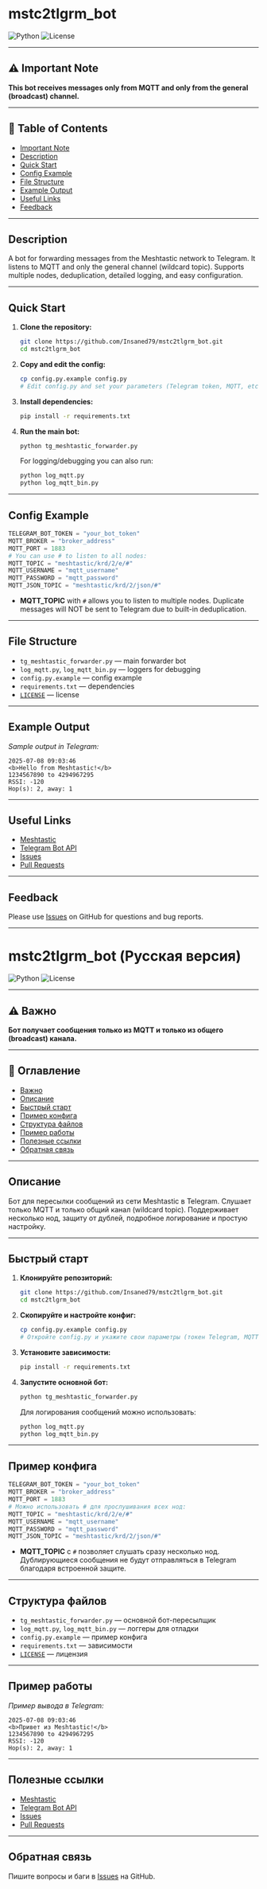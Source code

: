 # mstc2tlgrm_bot

![Python](https://img.shields.io/badge/python-3.8%2B-blue)
![License](https://img.shields.io/github/license/Insaned79/mstc2tlgrm_bot)

---

## ⚠️ Important Note
**This bot receives messages only from MQTT and only from the general (broadcast) channel.**

---

## 📑 Table of Contents
- [Important Note](#️-important-note)
- [Description](#description)
- [Quick Start](#quick-start)
- [Config Example](#config-example)
- [File Structure](#file-structure)
- [Example Output](#example-output)
- [Useful Links](#useful-links)
- [Feedback](#feedback)

---

## Description
A bot for forwarding messages from the Meshtastic network to Telegram. It listens to MQTT and only the general channel (wildcard topic). Supports multiple nodes, deduplication, detailed logging, and easy configuration.

---

## Quick Start
1. **Clone the repository:**
   ```bash
   git clone https://github.com/Insaned79/mstc2tlgrm_bot.git
   cd mstc2tlgrm_bot
   ```
2. **Copy and edit the config:**
   ```bash
   cp config.py.example config.py
   # Edit config.py and set your parameters (Telegram token, MQTT, etc.)
   ```
3. **Install dependencies:**
   ```bash
   pip install -r requirements.txt
   ```
4. **Run the main bot:**
   ```bash
   python tg_meshtastic_forwarder.py
   ```
   For logging/debugging you can also run:
   ```bash
   python log_mqtt.py
   python log_mqtt_bin.py
   ```

---

## Config Example
```python
TELEGRAM_BOT_TOKEN = "your_bot_token"
MQTT_BROKER = "broker_address"
MQTT_PORT = 1883
# You can use # to listen to all nodes:
MQTT_TOPIC = "meshtastic/krd/2/e/#"
MQTT_USERNAME = "mqtt_username"
MQTT_PASSWORD = "mqtt_password"
MQTT_JSON_TOPIC = "meshtastic/krd/2/json/#"
```
- **MQTT_TOPIC** with `#` allows you to listen to multiple nodes. Duplicate messages will NOT be sent to Telegram due to built-in deduplication.

---

## File Structure
- `tg_meshtastic_forwarder.py` — main forwarder bot
- `log_mqtt.py`, `log_mqtt_bin.py` — loggers for debugging
- `config.py.example` — config example
- `requirements.txt` — dependencies
- [`LICENSE`](LICENSE) — license

---

## Example Output
*Sample output in Telegram:*
```
2025-07-08 09:03:46
<b>Hello from Meshtastic!</b>
1234567890 to 4294967295
RSSI: -120
Hop(s): 2, away: 1
```

---

## Useful Links
- [Meshtastic](https://meshtastic.org/)
- [Telegram Bot API](https://core.telegram.org/bots/api)
- [Issues](https://github.com/Insaned79/mstc2tlgrm_bot/issues)
- [Pull Requests](https://github.com/Insaned79/mstc2tlgrm_bot/pulls)

---

## Feedback
Please use [Issues](https://github.com/Insaned79/mstc2tlgrm_bot/issues) on GitHub for questions and bug reports.


---

# mstc2tlgrm_bot (Русская версия)

![Python](https://img.shields.io/badge/python-3.8%2B-blue)
![License](https://img.shields.io/github/license/Insaned79/mstc2tlgrm_bot)

---

## ⚠️ Важно
**Бот получает сообщения только из MQTT и только из общего (broadcast) канала.**

---

## 📑 Оглавление
- [Важно](#️-важно)
- [Описание](#описание)
- [Быстрый старт](#быстрый-старт)
- [Пример конфига](#пример-конфига)
- [Структура файлов](#структура-файлов)
- [Пример работы](#пример-работы)
- [Полезные ссылки](#полезные-ссылки)
- [Обратная связь](#обратная-связь)

---

## Описание
Бот для пересылки сообщений из сети Meshtastic в Telegram. Слушает только MQTT и только общий канал (wildcard topic). Поддерживает несколько нод, защиту от дублей, подробное логирование и простую настройку.

---

## Быстрый старт
1. **Клонируйте репозиторий:**
   ```bash
   git clone https://github.com/Insaned79/mstc2tlgrm_bot.git
   cd mstc2tlgrm_bot
   ```
2. **Скопируйте и настройте конфиг:**
   ```bash
   cp config.py.example config.py
   # Откройте config.py и укажите свои параметры (токен Telegram, MQTT и т.д.)
   ```
3. **Установите зависимости:**
   ```bash
   pip install -r requirements.txt
   ```
4. **Запустите основной бот:**
   ```bash
   python tg_meshtastic_forwarder.py
   ```
   Для логирования сообщений можно использовать:
   ```bash
   python log_mqtt.py
   python log_mqtt_bin.py
   ```

---

## Пример конфига
```python
TELEGRAM_BOT_TOKEN = "your_bot_token"
MQTT_BROKER = "broker_address"
MQTT_PORT = 1883
# Можно использовать # для прослушивания всех нод:
MQTT_TOPIC = "meshtastic/krd/2/e/#"
MQTT_USERNAME = "mqtt_username"
MQTT_PASSWORD = "mqtt_password"
MQTT_JSON_TOPIC = "meshtastic/krd/2/json/#"
```
- **MQTT_TOPIC** с `#` позволяет слушать сразу несколько нод. Дублирующиеся сообщения не будут отправляться в Telegram благодаря встроенной защите.

---

## Структура файлов
- `tg_meshtastic_forwarder.py` — основной бот-пересылщик
- `log_mqtt.py`, `log_mqtt_bin.py` — логгеры для отладки
- `config.py.example` — пример конфига
- `requirements.txt` — зависимости
- [`LICENSE`](LICENSE) — лицензия

---

## Пример работы
*Пример вывода в Telegram:*
```
2025-07-08 09:03:46
<b>Привет из Meshtastic!</b>
1234567890 to 4294967295
RSSI: -120
Hop(s): 2, away: 1
```

---

## Полезные ссылки
- [Meshtastic](https://meshtastic.org/)
- [Telegram Bot API](https://core.telegram.org/bots/api)
- [Issues](https://github.com/Insaned79/mstc2tlgrm_bot/issues)
- [Pull Requests](https://github.com/Insaned79/mstc2tlgrm_bot/pulls)

---

## Обратная связь
Пишите вопросы и баги в [Issues](https://github.com/Insaned79/mstc2tlgrm_bot/issues) на GitHub. 